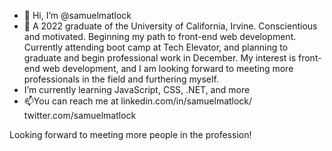 - 👋 Hi, I’m @samuelmatlock
- 👀 A 2022 graduate of the University of California, Irvine. Conscientious and motivated. Beginning my path to front-end web development. Currently attending boot camp at Tech Elevator, and planning to graduate and begin professional work in December. My interest is front-end web development, and I am looking forward to meeting more professionals in the field and furthering myself.
- I’m currently learning JavaScript, CSS, .NET, and more
- 📫You can reach me at 
      linkedin.com/in/samuelmatlock/
      twitter.com/samuelmatlock

Looking forward to meeting more people in the profession!
